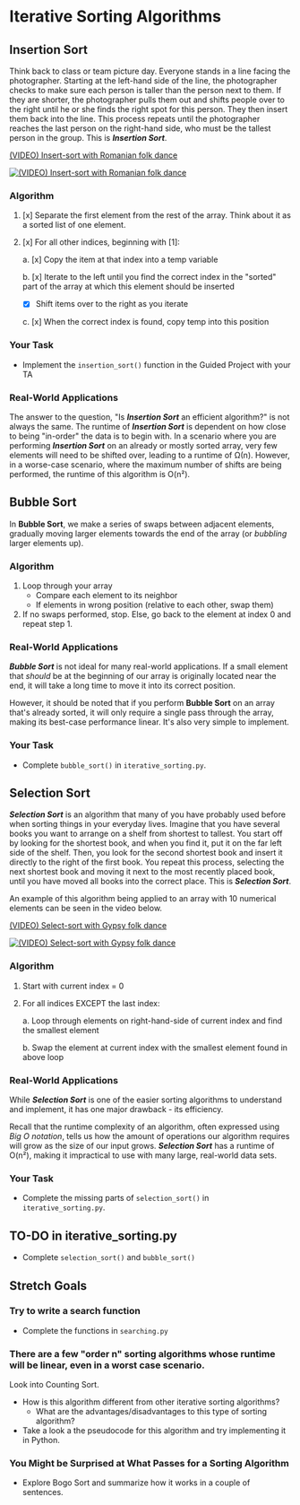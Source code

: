 # Iterative Sorting Algorithms

## Insertion Sort
Think back to class or team picture day. Everyone stands in a line facing the photographer. Starting at the left-hand side of the line, the photographer checks to make sure each person is taller than the person next to them. If they are shorter, the photographer pulls them out and shifts people over to the right until he or she finds the right spot for this person. They then insert them back into the line. This process repeats until the photographer reaches the last person on the right-hand side, who must be the tallest person in the group. This is ***Insertion Sort***.

[(VIDEO) Insert-sort with Romanian folk dance](https://www.youtube.com/watch?v=ROalU379l3U) 

[![(VIDEO) Insert-sort with Romanian folk dance](https://i.ytimg.com/vi/ROalU379l3U/hqdefault.jpg)](https://www.youtube.com/watch?v=ROalU379l3U) 

### Algorithm
1. [x] Separate the first element from the rest of the array. Think about it as a sorted list of one element.

2. [x] For all other indices, beginning with [1]:

    a. [x] Copy the item at that index into a temp variable

    b. [x] Iterate to the left until you find the correct index in the "sorted" part of the array at which this element should be inserted  
    - [x] Shift items over to the right as you iterate
    
    c. [x] When the correct index is found, copy temp into this position


### Your Task
- Implement the `insertion_sort()` function in the Guided Project with your TA


### Real-World Applications
The answer to the question, "Is ***Insertion Sort*** an efficient algorithm?" is not always the same. The runtime of ***Insertion Sort*** is dependent on how close to being "in-order" the data is to begin with. In a scenario where you are performing ***Insertion Sort*** on an already or mostly sorted array, very few elements will need to be shifted over, leading to a runtime of Ω(n). However, in a worse-case scenario, where the maximum number of shifts are being performed, the runtime of this algorithm is O(n²).


## Bubble Sort
In **Bubble Sort**, we make a series of swaps between adjacent elements, gradually moving larger elements towards the end of the array (or _bubbling_ larger elements up).

### Algorithm
1. Loop through your array
    - Compare each element to its neighbor
    - If elements in wrong position (relative to each other, swap them)
2. If no swaps performed, stop. Else, go back to the element at index 0 and repeat step 1.

### Real-World Applications
***Bubble Sort*** is not ideal for many real-world applications. If a small element that _should_ be at the beginning of our array is originally located near the end, it will take a long time to move it into its correct position.

However, it should be noted that if you perform **Bubble Sort** on an array that's already sorted, it will only require a single pass through the array, making its best-case performance linear. It's also very simple to implement.

### Your Task
- Complete `bubble_sort()` in `iterative_sorting.py`.


## Selection Sort
***Selection Sort*** is an algorithm that many of you have probably used before when sorting things in your everyday lives. Imagine that you have several books you want to arrange on a shelf from shortest to tallest. You start off by looking for the shortest book, and when you find it, put it on the far left side of the shelf. Then, you look for the second shortest book and insert it directly to the right of the first book. You repeat this process, selecting the next shortest book and moving it next to the most recently placed book, until you have moved all books into the correct place. This is ***Selection Sort***.  

An example of this algorithm being applied to an array with 10 numerical elements can be seen in the video below.

[(VIDEO) Select-sort with Gypsy folk dance](https://www.youtube.com/watch?v=Ns4TPTC8whw)

[![(VIDEO) Select-sort with Gypsy folk dance](https://i.ytimg.com/vi/Ns4TPTC8whw/hqdefault.jpg)](https://www.youtube.com/watch?v=Ns4TPTC8whw)

### Algorithm
1. Start with current index = 0

2. For all indices EXCEPT the last index:

    a. Loop through elements on right-hand-side 
    of current index and find the smallest element

    b. Swap the element at current index with the
    smallest element found in above loop


### Real-World Applications
While ***Selection Sort*** is one of the easier sorting algorithms to understand and implement, it has one major drawback - its efficiency.

Recall that the runtime complexity of an algorithm, often expressed using *Big O notation*, tells us how the amount of operations our algorithm requires will grow as the size of our input grows. ***Selection Sort*** has  a runtime of O(n²), making it impractical to use with many large, real-world data sets.

### Your Task
- Complete the missing parts of `selection_sort()` in `iterative_sorting.py`.

## TO-DO in iterative_sorting.py
- Complete `selection_sort()` and `bubble_sort()`

## Stretch Goals

### Try to write a search function
- Complete the functions in `searching.py`

### There are a few "order n" sorting algorithms whose runtime will be linear, even in a worst case scenario. 
Look into Counting Sort.
- How is this algorithm different from other iterative sorting algorithms?
    - What are the advantages/disadvantages to this type of sorting algorithm?
- Take a look a the pseudocode for this algorithm and try implementing it in Python.

### You Might be Surprised at What Passes for a Sorting Algorithm
- Explore Bogo Sort and summarize how it works in a couple of sentences.
